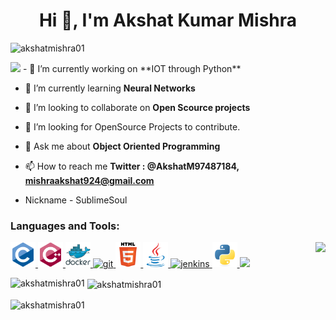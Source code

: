 <h1 align="center">Hi 👋, I'm Akshat Kumar Mishra</h1>
<p align="left"> <img src="https://komarev.com/ghpvc/?username=akshatmishra01&label=Profile%20views&color=0e75b6&style=flat" alt="akshatmishra01" /> </p>
<img src="https://camo.githubusercontent.com/53bfbd465f5f944b7ce68263a60a9a11f4baf15a9f59b9684fc23e2355e35ec8/68747470733a2f2f6769746875622d70726f66696c652d74726f7068792e76657263656c2e6170702f3f757365726e616d653d73686c6f6b6d6f68616e7479">
- 🔭 I’m currently working on **IOT through Python**

- 🌱 I’m currently learning **Neural Networks**

- 👯 I’m looking to collaborate on **Open Scource projects**

- 🤝 I’m looking for OpenSource Projects to contribute.

- 💬 Ask me about **Object Oriented Programming**

- 📫 How to reach me **Twitter : @AkshatM97487184, mishraakshat924@gmail.com**
- Nickname - SublimeSoul 
<h3 align="left">Languages and Tools:</h3>
<img src="http://webdesignledger.com/wp-content/uploads/2015/09/00-featured-github-octocat-logo.jpg" align="right">
<p align="left"> <a href="https://www.cprogramming.com/" target="_blank"> <img src="https://raw.githubusercontent.com/devicons/devicon/master/icons/c/c-original.svg" alt="c" width="40" height="40"/> </a> <a href="https://www.w3schools.com/cpp/" target="_blank"> <img src="https://raw.githubusercontent.com/devicons/devicon/master/icons/cplusplus/cplusplus-original.svg" alt="cplusplus" width="40" height="40"/> </a> <a href="https://www.docker.com/" target="_blank"> <img src="https://raw.githubusercontent.com/devicons/devicon/master/icons/docker/docker-original-wordmark.svg" alt="docker" width="40" height="40"/> </a> <a href="https://git-scm.com/" target="_blank"> <img src="https://www.vectorlogo.zone/logos/git-scm/git-scm-icon.svg" alt="git" width="40" height="40"/> </a> <a href="https://www.w3.org/html/" target="_blank"> <img src="https://raw.githubusercontent.com/devicons/devicon/master/icons/html5/html5-original-wordmark.svg" alt="html5" width="40" height="40"/> </a> <a href="https://www.java.com" target="_blank"> <img src="https://raw.githubusercontent.com/devicons/devicon/master/icons/java/java-original.svg" alt="java" width="40" height="40"/> </a> <a href="https://www.jenkins.io" target="_blank"> <img src="https://www.vectorlogo.zone/logos/jenkins/jenkins-icon.svg" alt="jenkins" width="40" height="40"/> </a> <a href="https://www.python.org" target="_blank"> <img src="https://raw.githubusercontent.com/devicons/devicon/master/icons/python/python-original.svg" alt="python" width="40" height="40"/> <img src="https://in.images.search.yahoo.com/search/images;_ylt=AwrPg3a1m1phoQIA4yK7HAx.;_ylu=Y29sbwNzZzMEcG9zAzEEdnRpZAMEc2VjA3BpdnM-?p=javascript&fr2=piv-web&fr=crmas#id=2&iurl=https%3A%2F%2Flogos-download.com%2Fwp-content%2Fuploads%2F2019%2F01%2FJavaScript_Logo.png&action=click"/> </a> </p>

<p><img align="left" src="https://github-readme-stats.vercel.app/api/top-langs?username=akshatmishra01&show_icons=true&locale=en&layout=compact" alt="akshatmishra01" /></p>

<p>&nbsp;<img align="center" src="https://github-readme-stats.vercel.app/api?username=akshatmishra01&show_icons=true&locale=en" alt="akshatmishra01" /></p>

<p><img align="center" src="https://github-readme-streak-stats.herokuapp.com/?user=akshatmishra01&" alt="akshatmishra01" /></p>
